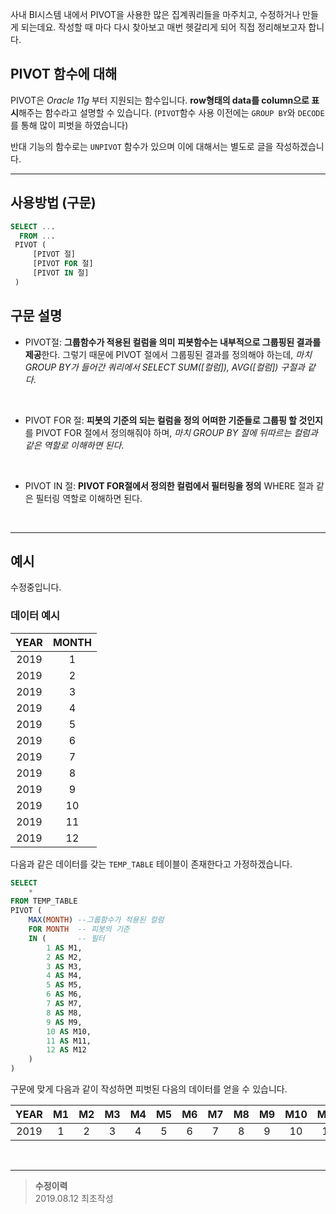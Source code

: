 사내 BI시스템 내에서 PIVOT을 사용한 많은 집계쿼리들을 마주치고, 수정하거나 만들게 되는데요.
작성할 때 마다 다시 찾아보고 매번 헷갈리게 되어 직접 정리해보고자 합니다.
<br>

## PIVOT 함수에 대해

PIVOT은 *Oracle 11g* 부터 지원되는 함수입니다.
**row형태의 data를 column으로 표시**해주는 함수라고 설명할 수 있습니다.
(`PIVOT`함수 사용 이전에는 `GROUP BY`와 `DECODE`를 통해 많이 피벗을 하였습니다)

반대 기능의 함수로는 `UNPIVOT` 함수가 있으며 이에 대해서는 별도로 글을 작성하겠습니다.
<br>

___

## 사용방법 (구문)
```sql
SELECT ...
  FROM ...
 PIVOT (
     [PIVOT 절]
     [PIVOT FOR 절]
     [PIVOT IN 절]
 )
```

## 구문 설명

- PIVOT절: **그룹함수가 적용된 컬럼을 의미**
    **피봇함수는 내부적으로 그룹핑된 결과를 제공**한다. 그렇기 때문에 PIVOT 절에서 그룹핑된 결과를 정의해야 하는데, *마치 GROUP BY가 들어간 쿼리에서 SELECT SUM([컬럼]), AVG([컬럼]) 구절과 같다*.
<br>

- PIVOT FOR 절: **피봇의 기준의 되는 컬럼을 정의**
    **어떠한 기준들로 그룹핑 할 것인지**를 PIVOT FOR 절에서 정의해줘야 하며, *마치 GROUP BY 절에 뒤따르는 컬럼과 같은 역할로 이해하면 된다*.
<br>

- PIVOT IN 절: **PIVOT FOR절에서 정의한 컬럼에서 필터링을 정의**
    WHERE 절과 같은 필터링 역할로 이해하면 된다.
<br>

___

## 예시

수정중입니다.

### 데이터 예시

| YEAR | MONTH |
|:---:|:---:|
| 2019 | 1 |
| 2019 | 2 |
| 2019 | 3 |
| 2019 | 4 |
| 2019 | 5 |
| 2019 | 6 |
| 2019 | 7 |
| 2019 | 8 |
| 2019 | 9 |
| 2019 | 10 |
| 2019 | 11 |
| 2019 | 12 |

다음과 같은 데이터를 갖는 `TEMP_TABLE` 테이블이 존재한다고 가정하겠습니다.

```sql
SELECT
    *
FROM TEMP_TABLE
PIVOT (
    MAX(MONTH) --그룹함수가 적용된 컬럼
    FOR MONTH  -- 피봇의 기준
    IN (       -- 필터
        1 AS M1,
        2 AS M2,
        3 AS M3,
        4 AS M4,
        5 AS M5,
        6 AS M6,
        7 AS M7,
        8 AS M8,
        9 AS M9,
        10 AS M10,
        11 AS M11,
        12 AS M12
    )
)
```

구문에 맞게 다음과 같이 작성하면 피벗된 다음의 데이터를 얻을 수 있습니다.

| YEAR | M1 | M2 | M3 | M4 | M5 | M6 | M7 | M8 | M9 | M10 | M11 | M12 |
|:---:|:---:|:---:|:---:|:---:|:---:|:---:|:---:|:---:|:---:|:---:|:---:|:---:|
| 2019 | 1 | 2 | 3 | 4 | 5 | 6 | 7 | 8 | 9 | 10 | 11 | 12 |
<br>

___

>**수정이력**  
2019.08.12 최초작성